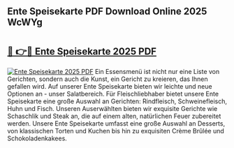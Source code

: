## Ente Speisekarte PDF Download Online 2025 WcWYg

# <h2><a href="http://gccy9t.nevu.top/?p=Ente+Speisekarte">🔗 👉🔴 Ente Speisekarte 2025 PDF</a></h2>

[![Ente Speisekarte 2025 PDF](https://i.imgur.com/dBaPXMq.png)](http://gccy9t.nevu.top/?p=Ente+Speisekarte)
Ein Essensmenü ist nicht nur eine Liste von Gerichten, sondern auch die Kunst, ein Gericht zu kreieren, das Ihnen gefallen wird. Auf unserer Ente Speisekarte bieten wir leichte und neue Optionen an - unser Salatbereich. Für Fleischliebhaber bietet unsere Ente Speisekarte eine große Auswahl an Gerichten: Rindfleisch, Schweinefleisch, Huhn und Fisch. Unseren Auserwählten bieten wir exquisite Gerichte wie Schaschlik und Steak an, die auf einem alten, natürlichen Feuer zubereitet werden. Unsere Ente Speisekarte umfasst eine große Auswahl an Desserts, von klassischen Torten und Kuchen bis hin zu exquisiten Crème Brûlée und Schokoladenkakees.
